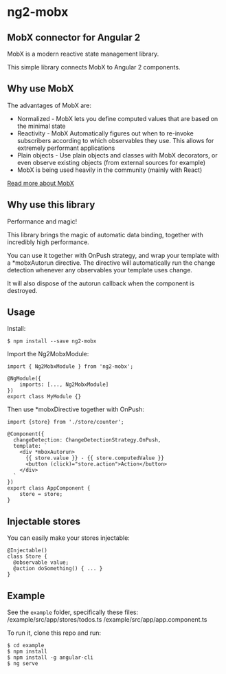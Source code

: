 # ng2-mobx

## MobX connector for Angular 2
MobX is a modern reactive state management library.

This simple library connects MobX to Angular 2 components.

## Why use MobX
The advantages of MobX are:
* Normalized - MobX lets you define computed values that are based on the minimal state
* Reactivity - MobX Automatically figures out when to re-invoke subscribers according to which observables they use. This allows for extremely performant applications
* Plain objects - Use plain objects and classes with MobX decorators, or even observe existing objects (from external sources for example)
* MobX is being used heavily in the community (mainly with React)

<a href="http://mobxjs.github.io/mobx" target="_blank">Read more about MobX</a>

## Why use this library
Performance and magic!

This library brings the magic of automatic data binding, together with incredibly high performance.

You can use it together with OnPush strategy, and wrap your template with a *mobxAutorun directive.
The directive will automatically run the change detection whenever any observables your template uses change.

It will also dispose of the autorun callback when the component is destroyed.

## Usage

Install:
```
$ npm install --save ng2-mobx
```

Import the Ng2MobxModule:
```
import { Ng2MobxModule } from 'ng2-mobx';

@NgModule({
    imports: [..., Ng2MobxModule]
})
export class MyModule {}
```

Then use *mobxDirective together with OnPush:
```
import {store} from './store/counter';

@Component({
  changeDetection: ChangeDetectionStrategy.OnPush,
  template: `
    <div *mboxAutorun>
      {{ store.value }} - {{ store.computedValue }}
      <button (click)="store.action">Action</button>
    </div>
  `
})
export class AppComponent {
    store = store;
}
```

## Injectable stores
You can easily make your stores injectable:
```
@Injectable()
class Store {
  @observable value;
  @action doSomething() { ... }
}
```

## Example
See the `example` folder, specifically these files:
/example/src/app/stores/todos.ts
/example/src/app/app.component.ts

To run it, clone this repo and run:
```
$ cd example
$ npm install
$ npm install -g angular-cli
$ ng serve
```
